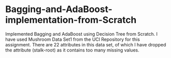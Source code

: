 # Bagging-and-AdaBoost-implementation-from-Scratch
Implemented Bagging and AdaBoost using Decision Tree from Scratch.
I have used Mushroom Data Set1 from the UCI Repository for this assignment. 
There are 22 attributes in this data set, of which I have dropped the attribute (stalk-root) as it contains too many missing values.
